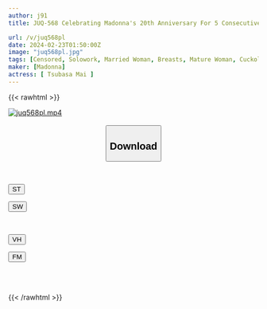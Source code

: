 ```yaml
---
author: j91
title: JUQ-568 Celebrating Madonna's 20th Anniversary For 5 Consecutive Months! ! The 4th Miraculous Collaboration! ! My Beloved Sister-in-law, Who Raised Me Single-handedly, Was Cuckolded By My Worst Friend... Mai Tsubasa

url: /v/juq568pl
date: 2024-02-23T01:50:00Z
image: "juq568pl.jpg"
tags: [Censored, Solowork, Married Woman, Breasts, Mature Woman, Cuckold	]
maker: [Madonna]
actress: [ Tsubasa Mai ]
---
```



{{< rawhtml >}}

<div class="video" data-videoid="RB8Y2pkOebckbe">
    <a href="javascript:;">
        <img src="/v/juq568pl/juq568pl.jpg" width="WIDTH" height="HEIGHT" alt="juq568pl.mp4" loading="lazy">
    </a>
</div>

<script type="text/javascript" src="https://j91.asia/asset/on-demand-st.js"></script>

<br>
  <link rel="stylesheet" href="https://j91.asia/asset/bs5.css">
  
  <center>
  <button class="btn btn-primary" type="button" data-bs-toggle="collapse" data-bs-target=".multi-collapse" aria-expanded="false" aria-controls="multiCollapseExample1 multiCollapseExample2"><h2>Download</h2></button></center>
</p>
<div class="row">
  <div class="col">
    <div class="collapse multi-collapse" id="multiCollapseExample1">
      <div class="card card-body">
	      	      <br>
<div class="buttons">  
<p><a href="https://streamtape.to/v/RB8Y2pkOebckbe" target="_blank"><button class="btn-hover color-3"><i class="fa fa-download"></i> ST</button></a></p>
<p><a href="https://cdnwish.com/bmvsqbuuuxka" target="_blank"><button class="btn-hover color-2"><i class="fa fa-download"></i> SW</button></a></p></div>
    </div>
  </div>
</div>
  <div class="col">
    <div class="collapse multi-collapse" id="multiCollapseExample2">
      <div class="card card-body">
	      <br>
<div class="buttons">
<p><a href="https://vidhidepro.com/f/6x6uo3t9ia8z"><button class="btn-hover color-9"><i class="fa fa-download"></i> VH</button></a></p>
<p><a href="https://filemoon.sx/d/8twcidvs4fwm"><button class="btn-hover color-8"><i class="fa fa-download"></i> FM</button></a></p></div>
<br><br>
      </div>
    </div>
  </div>
</div>

{{< /rawhtml >}}